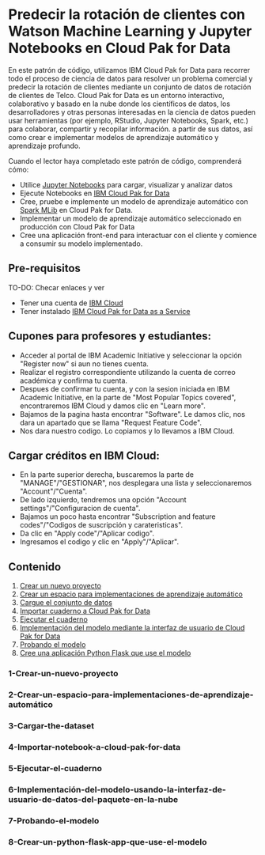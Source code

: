 # Predecir la rotación de clientes con Watson Machine Learning y Jupyter Notebooks en Cloud Pak for Data

En este patrón de código, utilizamos IBM Cloud Pak for Data para recorrer todo el proceso de ciencia de datos para resolver un problema comercial y predecir la rotación de clientes mediante un conjunto de datos de rotación de clientes de Telco. Cloud Pak for Data es un entorno interactivo, colaborativo y basado en la nube donde los científicos de datos, los desarrolladores y otras personas interesadas en la ciencia de datos pueden usar herramientas (por ejemplo, RStudio, Jupyter Notebooks, Spark, etc.) para colaborar, compartir y recopilar información. a partir de sus datos, así como crear e implementar modelos de aprendizaje automático y aprendizaje profundo.

Cuando el lector haya completado este patrón de código, comprenderá cómo:

* Utilice [Jupyter Notebooks](https://jupyter.org/) para cargar, visualizar y analizar datos
* Ejecute Notebooks en [IBM Cloud Pak for Data](https://www.ibm.com/analytics/cloud-pak-for-data)
* Cree, pruebe e implemente un modelo de aprendizaje automático con [Spark MLib](https://spark.apache.org/mllib/) en Cloud Pak for Data.
* Implementar un modelo de aprendizaje automático seleccionado en producción con Cloud Pak for Data
* Cree una aplicación front-end para interactuar con el cliente y comience a consumir su modelo implementado.

## Pre-requisitos
TO-DO: Checar enlaces y ver 
- Tener una cuenta de [IBM Cloud](https://cloud.ibm.com)
- Tener instalado [IBM Cloud Pak for Data as a Service](https://www.ibm.com/analytics/cloud-pak-for-data)

## Cupones para profesores y estudiantes:
- Acceder al portal de IBM Academic Initiative y seleccionar la opción "Register now" si aun no tienes cuenta.
- Realizar el registro correspondiente utilizando la cuenta de correo académica y confirma tu cuenta.
- Despues de confirmar tu cuenta, y con la sesion iniciada en IBM Academic Initiative, en la parte de "Most Popular Topics covered", encontraremos IBM Cloud y damos clic en "Learn more".
- Bajamos de la pagina hasta encontrar "Software". Le damos clic, nos dara un apartado que se llama "Request Feature Code".
- Nos dara nuestro codigo. Lo copiamos y lo llevamos a IBM Cloud.

## Cargar créditos en IBM Cloud:
- En la parte superior derecha, buscaremos la parte de "MANAGE"/"GESTIONAR", nos desplegara una lista y seleccionaremos "Account"/"Cuenta".
- De lado izquierdo, tendremos una opción "Account settings"/"Configuracion de cuenta".
- Bajamos un poco hasta encontrar "Subscription and feature codes"/"Codigos de suscripción y carateristicas".
- Da clic en "Apply code"/"Aplicar codigo".
- Ingresamos el codigo y clic en "Apply"/"Aplicar".

## Contenido 
1. [Crear un nuevo proyecto](#1-Crear-un-nuevo-proyecto)
1. [Crear un espacio para implementaciones de aprendizaje automático](#2-Crear-un-espacio-para-implementaciones-de-aprendizaje-automático)
1. [Cargue el conjunto de datos](#3-Cargar-the-dataset)
1. [Importar cuaderno a Cloud Pak for Data](#4-Importar-notebook-a-cloud-pak-for-data)
1. [Ejecutar el cuaderno](#5-Ejecutar-el-cuaderno)
1. [Implementación del modelo mediante la interfaz de usuario de Cloud Pak for Data](#6-Implementación-del-modelo-usando-la-interfaz-de-usuario-de-datos-del-paquete-en-la-nube)
1. [Probando el modelo](#7-Probando-el-modelo)
1. [Cree una aplicación Python Flask que use el modelo](#8-Crear-un-python-flask-app-que-use-el-modelo)

### 1-Crear-un-nuevo-proyecto
### 2-Crear-un-espacio-para-implementaciones-de-aprendizaje-automático
### 3-Cargar-the-dataset
### 4-Importar-notebook-a-cloud-pak-for-data
### 5-Ejecutar-el-cuaderno
### 6-Implementación-del-modelo-usando-la-interfaz-de-usuario-de-datos-del-paquete-en-la-nube
### 7-Probando-el-modelo
### 8-Crear-un-python-flask-app-que-use-el-modelo
